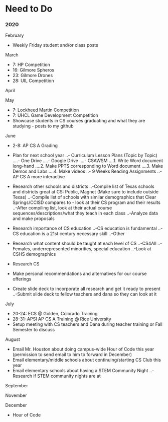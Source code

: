 # Need to Do
### 2020
February
- Weekly Friday student and/or class posts

March
- 7: HP Competition
- 16: Gilmore Spheros
- 23: Gilmore Drones
- 28: UIL Competition 

April


May
- 7: Lockheed Martin Competition
- 7: UHCL Game Development Competition
- Showcase students in CS courses graduating and what they are studying - posts to my github


June
- 2-8: AP CS A Grading

- Plan for next school year
..- Curriculum Lesson Plans (Topic by Topic)
....- One Drive
....- Google Drive
....- CSAWSM
....1. Write Word document long-hand
....2. Make PPTS corresponding to Word document
....3. Make Demos and Labs
....4. Make videos
..- 9 Weeks Reading Assignments
..- AP CS A more interactive

- Research other schools and districts 
..-Compile list of Texas schools and districts great at CS: Public, Magnet (Make sure to include outside Texas)
..-Compile list of schools with similar demographics that Clear Springs/CCISD compares to - look at their CS program and their results
..-After compiling list, look at their actual course sequences/descriptions/what they teach in each class 
..-Analyze data and make proposals
- Research importance of CS education
..-CS education is fundamental
..-CS education is a 21st century necessary skill
..-Other
- Research what content should be taught at each level of CS
..-CS4All
..-Females, underrepresented minorities, special education
..-Look at CSHS demographics
- Research CS 
- Make personal recommendations and alternatives for our course offerings
- Create slide deck to incorporate all research and get it ready to present
..-Submit slide deck to fellow teachers and dana so they can look at it


July
- 20-24: ECS @ Golden, Colorado Training
- 28-31: APSI AP CS A Training @ Rice University
- Setup meeting with CS teachers and Dana during teacher training or Fall Semester to discuss


August
- Email Mr. Houston about doing campus-wide Hour of Code this year (permission to send email to him to forward in December)
- Email elementary/middle schools about continuing/starting CS Club this year
- Email elementary schools about having a STEM Community Night 
..- Research if STEM community nights are at 


September

November

December
- Hour of Code